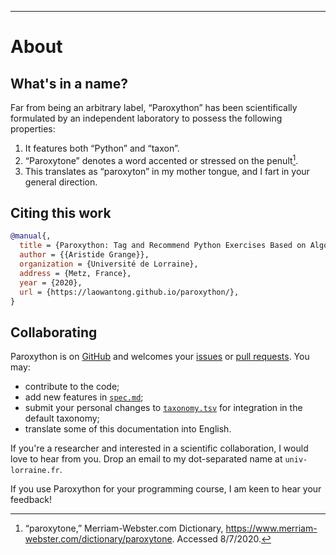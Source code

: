----

# About

## What's in a name?

Far from being an arbitrary label, “Paroxython” has been scientifically formulated by an independent laboratory to possess the following properties:

1. It features both “Python” and “taxon”.
2. “Paroxytone” denotes a word accented or stressed on the penult[^paroxytone].
3. This translates as “paroxyton” in my mother tongue, and I fart in your general direction.

[^paroxytone]:
    “paroxytone,” Merriam-Webster.com Dictionary, https://www.merriam-webster.com/dictionary/paroxytone. Accessed 8/7/2020.


## Citing this work

```bibtex
@manual{,
  title = {Paroxython: Tag and Recommend Python Exercises Based on Algorithmic Features},
  author = {{Aristide Grange}},
  organization = {Université de Lorraine},
  address = {Metz, France},
  year = {2020},
  url = {https://laowantong.github.io/paroxython/},
}
```

## Collaborating

Paroxython is on [GitHub](https://github.com/laowantong/paroxython) and welcomes your [issues](https://github.com/laowantong/paroxython/issues) or [pull requests](https://github.com/laowantong/paroxython/pulls). You may:

- contribute to the code;
- add new features in [`spec.md`](https://repo/paroxython/resources/spec.md);
- submit your personal changes to [`taxonomy.tsv`](https://repo/paroxython/resources/taxonomy.tsv) for integration in the default taxonomy;
- translate some of this documentation into English.

If you're a researcher and interested in a scientific collaboration, I would love to hear from you. Drop an email to my dot-separated name at `univ-lorraine.fr`.

If you use Paroxython for your programming course, I am keen to hear your feedback!
